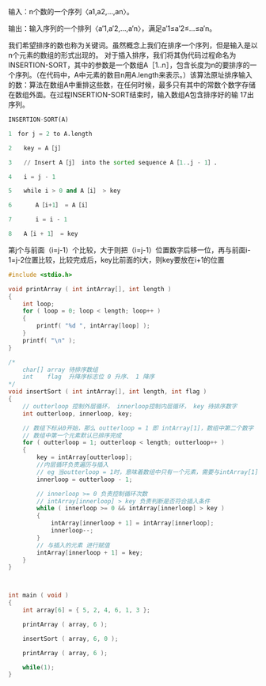 
输入：n个数的一个序列〈a1,a2,…,an〉。

输出：输入序列的一个排列〈a′1,a′2,…,a′n〉，满足a′1≤a′2≤…≤a′n。

我们希望排序的数也称为关键词。虽然概念上我们在排序一个序列，但是输入是以n个元素的数组的形式出现的。
对于插入排序，我们将其伪代码过程命名为INSERTION-SORT，其中的参数是一个数组A［1..n］，包含长度为n的要排序的一个序列。（在代码中，A中元素的数目n用A.length来表示。）该算法原址排序输入的数：算法在数组A中重排这些数，在任何时候，最多只有其中的常数个数字存储在数组外面。在过程INSERTION-SORT结束时，输入数组A包含排序好的输
17出序列。

```python
INSERTION-SORT(A)

1　for j = 2 to A.length

2　　key = A［j］

3　　// Insert A［j］ into the sorted sequence A［1..j - 1］.

4　　i = j - 1

5　　while i > 0 and A［i］ > key

6　　　　A［i+1］ = A［i］

7　　　　i = i - 1

8　　A［i + 1］ = key
```
第j个与前面（i=j-1）个比较，大于则把（i=j-1）位置数字后移一位，再与前面i-1=j-2位置比较，比较完成后，key比前面的i大，则key要放在i+1的位置



```c
#include <stdio.h>

void printArray ( int intArray[], int length )
{
	int loop;
	for ( loop = 0; loop < length; loop++ )
	{
		printf( "%d ", intArray[loop] );
	}
	printf( "\n" );
}

/*
	char[] array 待排序数组
	int    flag  升降序标志位 0 升序、 1 降序
*/
void insertSort ( int intArray[], int length, int flag )
{
	// outterloop 控制外层循环， innerloop控制内层循环， key 待排序数字
	int outterloop, innerloop, key;		

	// 数组下标从0开始，那么 outterloop = 1 即 intArray[1]，数组中第二个数字
	// 数组中第一个元素默认已排序完成
	for ( outterloop = 1; outterloop < length; outterloop++ )
	{
		key = intArray[outterloop];	
		//内层循环负责遍历与插入
		// eg 当outterloop = 1时，意味着数组中只有一个元素，需要与intArray[1]进行比较，
		innerloop = outterloop - 1;		

		// innerloop >= 0 负责控制循环次数
		// intArray[innerloop] > key 负责判断是否符合插入条件
		while ( innerloop >= 0 && intArray[innerloop] > key )
		{
			intArray[innerloop + 1] = intArray[innerloop];
			innerloop--;
		}
		// 与插入的元素 进行赋值
		intArray[innerloop + 1] = key;
	}
}



int main ( void )
{
	int array[6] = { 5, 2, 4, 6, 1, 3 };

	printArray ( array, 6 );

	insertSort ( array, 6, 0 );

	printArray ( array, 6 );

	while(1);
}
```
